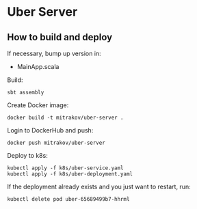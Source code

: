 # Uber Server
## How to build and deploy

If necessary, bump up version in:
- MainApp.scala

Build:
```shell script
sbt assembly
```

Create Docker image:
```shell script
docker build -t mitrakov/uber-server .
```

Login to DockerHub and push:
```shell script
docker push mitrakov/uber-server
```

Deploy to k8s:
```shell script
kubectl apply -f k8s/uber-service.yaml
kubectl apply -f k8s/uber-deployment.yaml
```

If the deployment already exists and you just want to restart, run:
```shell script
kubectl delete pod uber-65689499b7-hhrml
```
